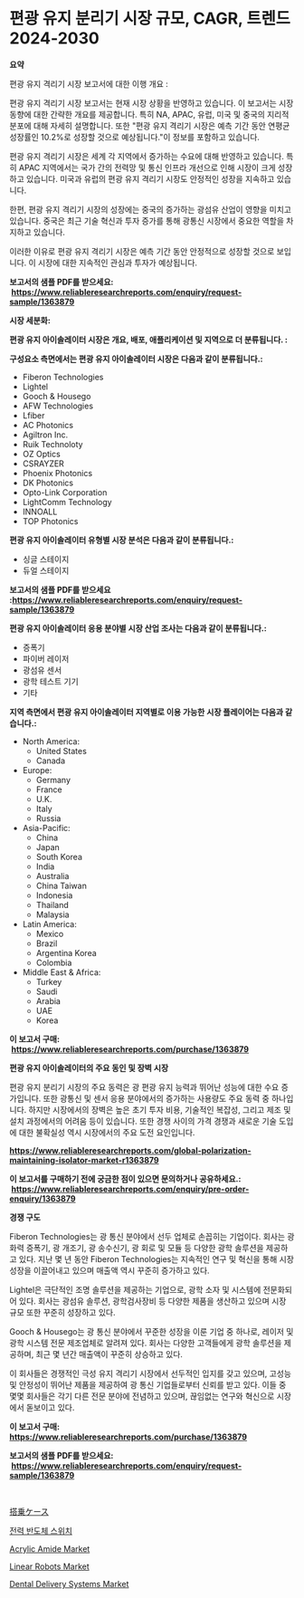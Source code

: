 <p><h1>편광 유지 분리기 시장 규모, CAGR, 트렌드 2024-2030</h1></p><p><strong>요약</strong></p>
<p><p>편광 유지 격리기 시장 보고서에 대한 이행 개요 :</p><p>편광 유지 격리기 시장 보고서는 현재 시장 상황을 반영하고 있습니다. 이 보고서는 시장 동향에 대한 간략한 개요를 제공합니다. 특히 NA, APAC, 유럽, 미국 및 중국의 지리적 분포에 대해 자세히 설명합니다. 또한 "편광 유지 격리기 시장은 예측 기간 동안 연평균 성장률인 10.2%로 성장할 것으로 예상됩니다."이 정보를 포함하고 있습니다.</p><p>편광 유지 격리기 시장은 세계 각 지역에서 증가하는 수요에 대해 반영하고 있습니다. 특히 APAC 지역에서는 국가 간의 전력망 및 통신 인프라 개선으로 인해 시장이 크게 성장하고 있습니다. 미국과 유럽의 편광 유지 격리기 시장도 안정적인 성장을 지속하고 있습니다.</p><p>한편, 편광 유지 격리기 시장의 성장에는 중국의 증가하는 광섬유 산업이 영향을 미치고 있습니다. 중국은 최근 기술 혁신과 투자 증가를 통해 광통신 시장에서 중요한 역할을 차지하고 있습니다.</p><p>이러한 이유로 편광 유지 격리기 시장은 예측 기간 동안 안정적으로 성장할 것으로 보입니다. 이 시장에 대한 지속적인 관심과 투자가 예상됩니다.</p></p>
<p><strong>보고서의 샘플 PDF를 받으세요: &nbsp;<a href="https://www.reliableresearchreports.com/enquiry/request-sample/1363879">https://www.reliableresearchreports.com/enquiry/request-sample/1363879</a></strong></p>
<p><strong>시장 세분화:</strong></p>
<p><strong> 편광 유지 아이솔레이터 시장은 개요, 배포, 애플리케이션 및 지역으로 더 분류됩니다. :</strong></p>
<p><strong>구성요소 측면에서는 편광 유지 아이솔레이터 시장은 다음과 같이 분류됩니다.:</strong></p>
<p><ul><li>Fiberon Technologies</li><li>Lightel</li><li>Gooch & Housego</li><li>AFW Technologies</li><li>Lfiber</li><li>AC Photonics</li><li>Agiltron Inc.</li><li>Ruik Technoloty</li><li>OZ Optics</li><li>CSRAYZER</li><li>Phoenix Photonics</li><li>DK Photonics</li><li>Opto-Link Corporation</li><li>LightComm Technology</li><li>INNOALL</li><li>TOP Photonics</li></ul></p>
<p><strong> 편광 유지 아이솔레이터 유형별 시장 분석은 다음과 같이 분류됩니다.:</strong></p>
<p><ul><li>싱글 스테이지</li><li>듀얼 스테이지</li></ul></p>
<p><strong>보고서의 샘플 PDF를 받으세요 :<a href="https://www.reliableresearchreports.com/enquiry/request-sample/1363879">https://www.reliableresearchreports.com/enquiry/request-sample/1363879</a></strong></p>
<p><strong> 편광 유지 아이솔레이터 응용 분야별 시장 산업 조사는 다음과 같이 분류됩니다.:</strong></p>
<p><ul><li>증폭기</li><li>파이버 레이저</li><li>광섬유 센서</li><li>광학 테스트 기기</li><li>기타</li></ul></p>
<p><strong>지역 측면에서 편광 유지 아이솔레이터 지역별로 이용 가능한 시장 플레이어는 다음과 같습니다.:</strong></p>
<p><ul>
    <li>
        North America:
        <ul>
            <li>United States</li>
            <li>Canada</li>
        </ul>
    </li>
    <li>
        Europe:
        <ul>
            <li>Germany</li>
            <li>France</li>
            <li>U.K.</li>
            <li>Italy</li>
            <li>Russia</li>
        </ul>
    </li>
    <li>
        Asia-Pacific:
        <ul>
            <li>China</li>
            <li>Japan</li>
            <li>South Korea</li>
            <li>India</li>
            <li>Australia</li>
            <li>China Taiwan</li>
            <li>Indonesia</li>
            <li>Thailand</li>
            <li>Malaysia</li>
        </ul>
    </li>
    <li>
        Latin America:
        <ul>
            <li>Mexico</li>
            <li>Brazil</li>
            <li>Argentina Korea</li>
            <li>Colombia</li>
        </ul>
    </li>
    <li>
        Middle East & Africa:
        <ul>
            <li>Turkey</li>
            <li>Saudi</li>
            <li>Arabia</li>
            <li>UAE</li>
            <li>Korea</li>
        </ul>
    </li>
    </ul></p>
<p><strong>이 보고서 구매: &nbsp;<a href="https://www.reliableresearchreports.com/purchase/1363879">https://www.reliableresearchreports.com/purchase/1363879</a></strong></p>
<p><strong>편광 유지 아이솔레이터의 주요 동인 및 장벽 시장</strong></p>
<p><p>편광 유지 분리기 시장의 주요 동력은 광 편광 유지 능력과 뛰어난 성능에 대한 수요 증가입니다. 또한 광통신 및 센서 응용 분야에서의 증가하는 사용량도 주요 동력 중 하나입니다. 하지만 시장에서의 장벽은 높은 초기 투자 비용, 기술적인 복잡성, 그리고 제조 및 설치 과정에서의 어려움 등이 있습니다. 또한 경쟁 사이의 가격 경쟁과 새로운 기술 도입에 대한 불확실성 역시 시장에서의 주요 도전 요인입니다.</p></p>
<p><strong><a href="https://www.reliableresearchreports.com/global-polarization-maintaining-isolator-market-r1363879">https://www.reliableresearchreports.com/global-polarization-maintaining-isolator-market-r1363879</a></strong></p>
<p><strong>이 보고서를 구매하기 전에 궁금한 점이 있으면 문의하거나 공유하세요.: &nbsp;<a href="https://www.reliableresearchreports.com/enquiry/pre-order-enquiry/1363879">https://www.reliableresearchreports.com/enquiry/pre-order-enquiry/1363879</a></strong></p>
<p><strong>경쟁 구도</strong></p>
<p><p>Fiberon Technologies는 광 통신 분야에서 선두 업체로 손꼽히는 기업이다. 회사는 광 화력 증폭기, 광 개조기, 광 송수신기, 광 회로 및 모듈 등 다양한 광학 솔루션을 제공하고 있다. 지난 몇 년 동안 Fiberon Technologies는 지속적인 연구 및 혁신을 통해 시장 성장을 이끌어내고 있으며 매출액 역시 꾸준히 증가하고 있다.</p><p>Lightel은 극단적인 조명 솔루션을 제공하는 기업으로, 광학 소자 및 시스템에 전문화되어 있다. 회사는 광섬유 솔루션, 광학검사장비 등 다양한 제품을 생산하고 있으며 시장 규모 또한 꾸준히 성장하고 있다.</p><p>Gooch & Housego는 광 통신 분야에서 꾸준한 성장을 이룬 기업 중 하나로, 레이저 및 광학 시스템 전문 제조업체로 알려져 있다. 회사는 다양한 고객들에게 광학 솔루션을 제공하며, 최근 몇 년간 매출액이 꾸준히 상승하고 있다.</p><p>이 회사들은 경쟁적인 극성 유지 격리기 시장에서 선두적인 입지를 갖고 있으며, 고성능 및 안정성이 뛰어난 제품을 제공하여 광 통신 기업들로부터 신뢰를 받고 있다. 이들 중 몇몇 회사들은 각기 다른 전문 분야에 전념하고 있으며, 끊임없는 연구와 혁신으로 시장에서 돋보이고 있다.</p></p>
<p><strong>이 보고서 구매: &nbsp; <a href="https://www.reliableresearchreports.com/purchase/1363879">https://www.reliableresearchreports.com/purchase/1363879</a></strong></p>
<p><strong>보고서의 샘플 PDF를 받으세요: &nbsp;<a href="https://www.reliableresearchreports.com/enquiry/request-sample/1363879">https://www.reliableresearchreports.com/enquiry/request-sample/1363879</a></strong><strong></strong></p>
<p>&nbsp;</p>
<p><p><a href="https://github.com/gfggqjbfys368009/Market-Research-Report-List-1/blob/main/147838431607.md">搭乗ケース</a></p><p><a href="https://github.com/AlbertotDouglas44367/Market-Research-Report-List-1/blob/main/796199229045.md">전력 반도체 스위치</a></p><p><a href="https://issuu.com/reportprime-2/docs/acrylic-amide-market-size-2030.pptx">Acrylic Amide Market</a></p><p><a href="https://github.com/khayangel/Market-Research-Report-List-3/blob/main/linear-robots-market.md">Linear Robots Market</a></p><p><a href="https://adventurous-uranium-ef9.notion.site/Dental-Delivery-Systems-Market-Focuses-on-Market-Share-Size-and-Projected-Forecast-Till-2031-61beadffe1e74412bdc57cb7253d51a1">Dental Delivery Systems Market</a></p></p>